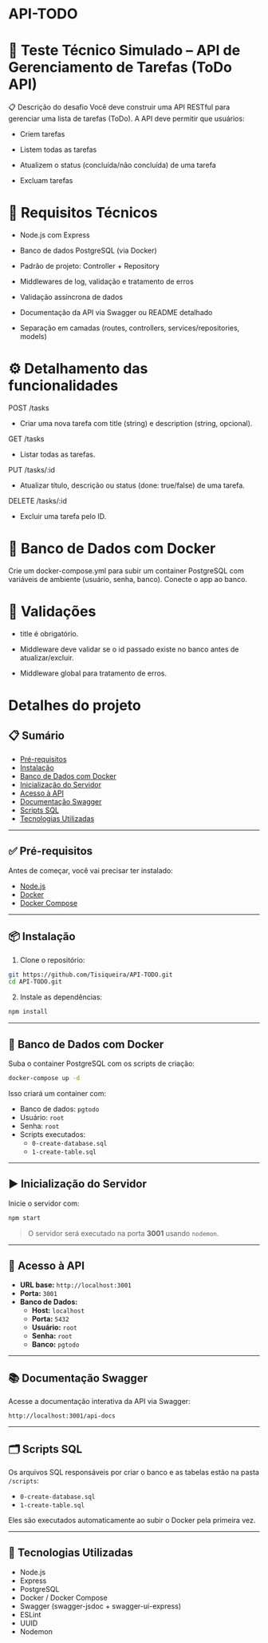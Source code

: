 # API-TODO

# 🧪 Teste Técnico Simulado – API de Gerenciamento de Tarefas (ToDo API)

📋 Descrição do desafio
Você deve construir uma API RESTful para gerenciar uma lista de tarefas (ToDo). A API deve permitir que usuários:

- Criem tarefas

- Listem todas as tarefas

- Atualizem o status (concluída/não concluída) de uma tarefa

- Excluam tarefas

# 📌 Requisitos Técnicos

- Node.js com Express

- Banco de dados PostgreSQL (via Docker)

- Padrão de projeto: Controller + Repository

- Middlewares de log, validação e tratamento de erros

- Validação assíncrona de dados

- Documentação da API via Swagger ou README detalhado

- Separação em camadas (routes, controllers, services/repositories, models)

# ⚙️ Detalhamento das funcionalidades

POST /tasks
- Criar uma nova tarefa com title (string) e description (string, opcional).

GET /tasks
- Listar todas as tarefas.

PUT /tasks/:id
- Atualizar título, descrição ou status (done: true/false) de uma tarefa.

DELETE /tasks/:id
- Excluir uma tarefa pelo ID.

# 🐳 Banco de Dados com Docker

Crie um docker-compose.yml para subir um container PostgreSQL com variáveis de ambiente (usuário, senha, banco). Conecte o app ao banco.

# 🚨 Validações

- title é obrigatório.

- Middleware deve validar se o id passado existe no banco antes de atualizar/excluir.

- Middleware global para tratamento de erros.

# Detalhes do projeto

## 📋 Sumário

- [Pré-requisitos](#pré-requisitos)
- [Instalação](#instalação)
- [Banco de Dados com Docker](#banco-de-dados-com-docker)
- [Inicialização do Servidor](#inicialização-do-servidor)
- [Acesso à API](#acesso-à-api)
- [Documentação Swagger](#documentação-swagger)
- [Scripts SQL](#scripts-sql)
- [Tecnologias Utilizadas](#tecnologias-utilizadas)

---

## ✅ Pré-requisitos

Antes de começar, você vai precisar ter instalado:

- [Node.js](https://nodejs.org/)
- [Docker](https://www.docker.com/)
- [Docker Compose](https://docs.docker.com/compose/)

---

## 📦 Instalação

1. Clone o repositório:

```bash
git https://github.com/Tisiqueira/API-TODO.git
cd API-TODO.git
```

2. Instale as dependências:

```bash
npm install
```

---

## 🐘 Banco de Dados com Docker

Suba o container PostgreSQL com os scripts de criação:

```bash
docker-compose up -d
```

Isso criará um container com:
- Banco de dados: `pgtodo`
- Usuário: `root`
- Senha: `root`
- Scripts executados:
  - `0-create-database.sql`
  - `1-create-table.sql`

---

## ▶️ Inicialização do Servidor

Inicie o servidor com:

```bash
npm start
```

> O servidor será executado na porta **3001** usando `nodemon`.

---

## 🔗 Acesso à API

- **URL base:** `http://localhost:3001`
- **Porta:** `3001`
- **Banco de Dados:**
  - **Host:** `localhost`
  - **Porta:** `5432`
  - **Usuário:** `root`
  - **Senha:** `root`
  - **Banco:** `pgtodo`

---

## 📚 Documentação Swagger

Acesse a documentação interativa da API via Swagger:

```
http://localhost:3001/api-docs
```

---

## 🗂️ Scripts SQL

Os arquivos SQL responsáveis por criar o banco e as tabelas estão na pasta `/scripts`:

- `0-create-database.sql`
- `1-create-table.sql`

Eles são executados automaticamente ao subir o Docker pela primeira vez.

---

## 🚀 Tecnologias Utilizadas

- Node.js
- Express
- PostgreSQL
- Docker / Docker Compose
- Swagger (swagger-jsdoc + swagger-ui-express)
- ESLint
- UUID
- Nodemon

